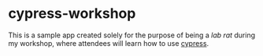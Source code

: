 # cypress-workshop

This is a sample app created solely for the purpose of being
a _lab rat_ during my workshop, where attendees will learn
how to use [cypress](https://cypress.io).
